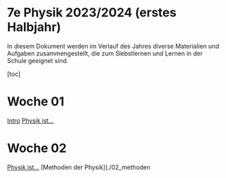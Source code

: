 7e Physik 2023/2024 (erstes Halbjahr)
======================

In diesem Dokument werden im Verlauf des Jahres diverse Materialien und Aufgaben zusammengestellt, die zum Slebstlernen und Lernen in der Schule geeignet sind.

[toc]

# Woche 01

[Intro](./00_Intro.slides.md)
[Physik ist...](./01_physik_ist.md)

# Woche 02

[Physik ist...](./01_physik_ist.md)
[Methoden der Physik](./02_methoden
